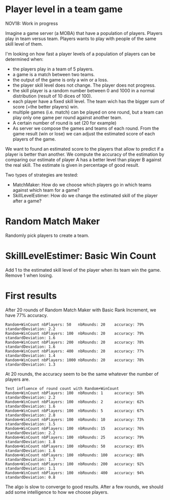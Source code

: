 # Player level in a team game

NOV18: Work in progress

Imagine a game server (a MOBA) that have a population of players. Players play in team versus team.
Players wants to play with people of the same skill level of them.

I'm looking on how fast a player levels of a population of players can be determined when:
 - the players play in a team of 5 players.
 - a game is a match between two teams.
 - the output of the game is only a win or a loss.
 - the player skill level does not change. The player does not progress.
 - the skill player is a random number between 0 and 1000 in a normal distribution (result of 10 dices of 100). 
 - each player have a fixed skill level. The team wich has the bigger sum of score (=the better players) win. 
 - multiple games (i.e. match) can be played on one round, but a team can play only one game per round against another team.
 - A certain number of round is set (20 for example)
 - As server we compose the games and teams of each round. From the game result (win or lose) we can adjust the estimated score of each players of the game.
 
We want to found an estimated score to the players that allow to predict if a player is better than another.
We compute the accuracy of the estimation by comparing our estimate of player A has a better level than player B against the real skill. The estimate is given in percentage of good result.

Two types of strategies are tested:
 - MatchMaker: How do we choose which players go in which teams against which team for a game?
 - SkillLevelEstimer: How do we change the estimated skill of the player after a game?

 
# Random Match Maker 

Randomly pick players to create a team.

# SkillLevelEstimer: Basic Win Count
Add 1 to the estimated skill level of the player when its team win the game.
Remove 1 when losing.

# First results

After 20 rounds of Random Match Maker with Basic Rank Increment, we have 77% accuracy.

~~~
Random+WinCount nbPlayers: 50   nbRounds: 20    accuracy: 79%   standardDeviation: 2.2
Random+WinCount nbPlayers: 100  nbRounds: 20    accuracy: 79%   standardDeviation: 1.6
Random+WinCount nbPlayers: 200  nbRounds: 20    accuracy: 78%   standardDeviation: 1.6
Random+WinCount nbPlayers: 400  nbRounds: 20    accuracy: 77%   standardDeviation: 1.4
Random+WinCount nbPlayers: 1000 nbRounds: 20    accuracy: 78%   standardDeviation: 1.3
~~~
At 20 rounds, the accuracy seem to be the same whatever the number of players are.


~~~
Test influence of round count with Random+WinCount
Random+WinCount nbPlayers: 100  nbRounds: 1     accuracy: 58%   standardDeviation: 2.2
Random+WinCount nbPlayers: 100  nbRounds: 2     accuracy: 62%   standardDeviation: 1.6
Random+WinCount nbPlayers: 100  nbRounds: 5     accuracy: 67%   standardDeviation: 2.8
Random+WinCount nbPlayers: 100  nbRounds: 10    accuracy: 73%   standardDeviation: 1.5
Random+WinCount nbPlayers: 100  nbRounds: 15    accuracy: 76%   standardDeviation: 2.2
Random+WinCount nbPlayers: 100  nbRounds: 25    accuracy: 79%   standardDeviation: 1.8
Random+WinCount nbPlayers: 100  nbRounds: 50    accuracy: 85%   standardDeviation: 1.6
Random+WinCount nbPlayers: 100  nbRounds: 100   accuracy: 88%   standardDeviation: 1.7
Random+WinCount nbPlayers: 100  nbRounds: 200   accuracy: 92%   standardDeviation: 1.1
Random+WinCount nbPlayers: 100  nbRounds: 400   accuracy: 94%   standardDeviation: 0.8
~~~
The algo is slow to converge to good results. After a few rounds, we should add some intelligence to how we choose players.